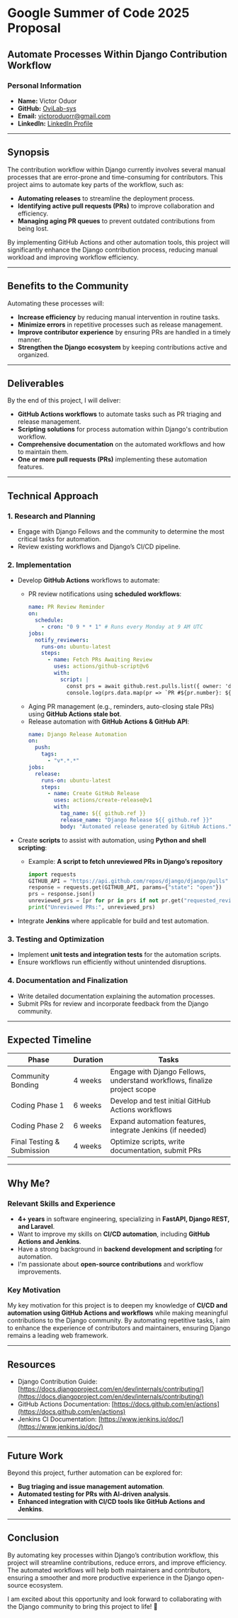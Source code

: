 # **Google Summer of Code 2025 Proposal**

## **Automate Processes Within Django Contribution Workflow**

### **Personal Information**
- **Name:** Victor Oduor
- **GitHub:** [OviLab-sys](https://github.com/OviLab-sys)
- **Email:** victoroduorr@gmail.com
- **LinkedIn:** [LinkedIn Profile](https://www.linkedin.com/in/victor-oduor)

---

## **Synopsis**
The contribution workflow within Django currently involves several manual processes that are error-prone and time-consuming for contributors. This project aims to automate key parts of the workflow, such as:

- **Automating releases** to streamline the deployment process.
- **Identifying active pull requests (PRs)** to improve collaboration and efficiency.
- **Managing aging PR queues** to prevent outdated contributions from being lost.

By implementing GitHub Actions and other automation tools, this project will significantly enhance the Django contribution process, reducing manual workload and improving workflow efficiency.

---

## **Benefits to the Community**
Automating these processes will:
- **Increase efficiency** by reducing manual intervention in routine tasks.
- **Minimize errors** in repetitive processes such as release management.
- **Improve contributor experience** by ensuring PRs are handled in a timely manner.
- **Strengthen the Django ecosystem** by keeping contributions active and organized.

---

## **Deliverables**
By the end of this project, I will deliver:
- **GitHub Actions workflows** to automate tasks such as PR triaging and release management.
- **Scripting solutions** for process automation within Django's contribution workflow.
- **Comprehensive documentation** on the automated workflows and how to maintain them.
- **One or more pull requests (PRs)** implementing these automation features.

---

## **Technical Approach**
### **1. Research and Planning**
- Engage with Django Fellows and the community to determine the most critical tasks for automation.
- Review existing workflows and Django’s CI/CD pipeline.

### **2. Implementation**
- Develop **GitHub Actions** workflows to automate:
  - PR review notifications using **scheduled workflows**:
    ```yaml
    name: PR Review Reminder
    on:
      schedule:
        - cron: "0 9 * * 1" # Runs every Monday at 9 AM UTC
    jobs:
      notify_reviewers:
        runs-on: ubuntu-latest
        steps:
          - name: Fetch PRs Awaiting Review
            uses: actions/github-script@v6
            with:
              script: |
                const prs = await github.rest.pulls.list({ owner: 'django', repo: 'django', state: 'open' });
                console.log(prs.data.map(pr => `PR #${pr.number}: ${pr.title}`).join('\n'));
    ```
  - Aging PR management (e.g., reminders, auto-closing stale PRs) using **GitHub Actions stale bot**.
  - Release automation with **GitHub Actions & GitHub API**:
    ```yaml
    name: Django Release Automation
    on:
      push:
        tags:
          - "v*.*.*"
    jobs:
      release:
        runs-on: ubuntu-latest
        steps:
          - name: Create GitHub Release
            uses: actions/create-release@v1
            with:
              tag_name: ${{ github.ref }}
              release_name: "Django Release ${{ github.ref }}"
              body: "Automated release generated by GitHub Actions."
    ```

- Create **scripts** to assist with automation, using **Python and shell scripting**:
  - Example: **A script to fetch unreviewed PRs in Django’s repository**
    ```python
    import requests
    GITHUB_API = "https://api.github.com/repos/django/django/pulls"
    response = requests.get(GITHUB_API, params={"state": "open"})
    prs = response.json()
    unreviewed_prs = [pr for pr in prs if not pr.get("requested_reviewers")]
    print("Unreviewed PRs:", unreviewed_prs)
    ```

- Integrate **Jenkins** where applicable for build and test automation.

### **3. Testing and Optimization**
- Implement **unit tests and integration tests** for the automation scripts.
- Ensure workflows run efficiently without unintended disruptions.

### **4. Documentation and Finalization**
- Write detailed documentation explaining the automation processes.
- Submit PRs for review and incorporate feedback from the Django community.

---

## **Expected Timeline**
| **Phase** | **Duration** | **Tasks** |
|-----------|------------|------------|
| Community Bonding | 4 weeks | Engage with Django Fellows, understand workflows, finalize project scope |
| Coding Phase 1 | 6 weeks | Develop and test initial GitHub Actions workflows |
| Coding Phase 2 | 6 weeks | Expand automation features, integrate Jenkins (if needed) |
| Final Testing & Submission | 4 weeks | Optimize scripts, write documentation, submit PRs |

---

## **Why Me?**
### **Relevant Skills and Experience**
- **4+ years** in software engineering, specializing in **FastAPI, Django REST, and Laravel**.
- Want to improve my skills on **CI/CD automation**, including **GitHub Actions and Jenkins**.
- Have a strong background in **backend development and scripting** for automation.
- I'm passionate about **open-source contributions** and workflow improvements.

### **Key Motivation**
My key motivation for this project is to deepen my knowledge of **CI/CD and automation using GitHub Actions and workflows** while making meaningful contributions to the Django community. By automating repetitive tasks, I aim to enhance the experience of contributors and maintainers, ensuring Django remains a leading web framework.

---

## **Resources**
- Django Contribution Guide: [https://docs.djangoproject.com/en/dev/internals/contributing/](https://docs.djangoproject.com/en/dev/internals/contributing/)
- GitHub Actions Documentation: [https://docs.github.com/en/actions](https://docs.github.com/en/actions)
- Jenkins CI Documentation: [https://www.jenkins.io/doc/](https://www.jenkins.io/doc/)

---

## **Future Work**
Beyond this project, further automation can be explored for:
- **Bug triaging and issue management automation**.
- **Automated testing for PRs with AI-driven analysis**.
- **Enhanced integration with CI/CD tools like GitHub Actions and Jenkins**.

---

## **Conclusion**
By automating key processes within Django’s contribution workflow, this project will streamline contributions, reduce errors, and improve efficiency. The automated workflows will help both maintainers and contributors, ensuring a smoother and more productive experience in the Django open-source ecosystem.

I am excited about this opportunity and look forward to collaborating with the Django community to bring this project to life! 🚀
